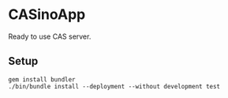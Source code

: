 # CASinoApp

Ready to use CAS server.


## Setup

```shell
gem install bundler
./bin/bundle install --deployment --without development test
```
